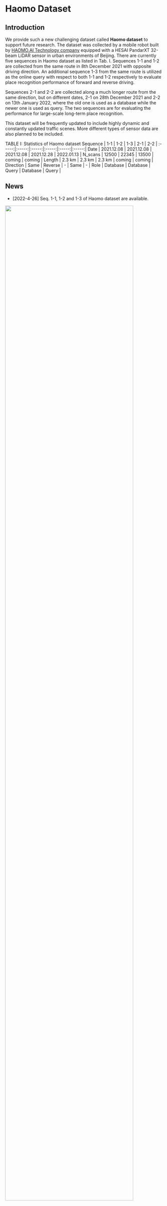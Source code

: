 # Haomo Dataset

## Introduction
We provide such a new challenging dataset called **Haomo dataset** to support future research. The dataset was collected by a mobile robot built by [HAOMO.AI Technology company](https://github.com/haomo-ai) equipped with a HESAI PandarXT 32-beam LiDAR sensor in urban environments of Beijing. There are currently five sequences in Haomo dataset as listed in Tab. I. Sequences 1-1 and 1-2 are collected from the same route in 8th December 2021 with opposite driving direction. An additional sequence 1-3 from the same route is utilized as the online query with respect to both 1-1 and 1-2 respectively to evaluate place recognition performance of forward and reverse driving.  

Sequences 2-1 and 2-2 are collected along a much longer route from the same direction, but on different dates, 2-1 on 28th December 2021 and 2-2 on 13th January 2022, where the old one is used as a database while the newer one is used as query. The two sequences are for evaluating the performance for large-scale long-term place recognition.

This dataset will be frequently updated to include highly dynamic and constantly updated traffic scenes. More different types of sensor data are also planned to be included.

TABLE I: Statistics of Haomo dataset
Sequence | 1-1 | 1-2 | 1-3 | 2-1 | 2-2 |
:-----:|:-----:|:-----:|:-----:|:-----:|:-----:|
Date | 2021.12.08 | 2021.12.08 | 2021.12.08 | 2021.12.28 | 2022.01.13 |
N_scans | 12500 | 22345 | 13500 | coming | coming |
Length | 2.3 km | 2.3 km | 2.3 km | coming | coming |
Direction | Same | Reverse | - | Same | - |
Role | Database | Database | Query | Database | Query |

## News

* [2022-4-26] Seq. 1-1, 1-2 and 1-3 of Haomo dataset are available.


<img src="https://github.com/haomo-ai/OverlapTransformer/blob/master/Haomo_Dataset/haomo_dataset.png" width="90%"/>  

<!---
<img src="https://github.com/haomo-ai/OverlapTransformer/blob/master/Haomo_Dataset/dataset_short_term.gif" width="40%"/>
-->



## Download

You can download the scans and poses of the LiDAR sensor from the following links.

#### Sequence 1-1 and 1-2

* [[scans](https://haomo-public.tos-cn-beijing.volces.com/perception-data/loc/place_recognition/OT/1-1and1-2/scans.zip)] (11.3 G)  
* [[poses](https://haomo-public.tos-cn-beijing.volces.com/perception-data/loc/place_recognition/OT/1-1and1-2/1-1and1-2.txt)] (5.3 M)  

#### Sequence 1-3

* [[scans](https://haomo-public.tos-cn-beijing.volces.com/perception-data/loc/place_recognition/OT/1-3/scans.zip)] (12.0 G)  
* [[poses](https://haomo-public.tos-cn-beijing.volces.com/perception-data/loc/place_recognition/OT/1-3/1-3.txt)] (5.7 M)  
* [[transformation between the first poses](https://haomo-public.tos-cn-beijing.volces.com/perception-data/loc/place_recognition/OT/1-3/transformation_bet_traj.txt)] (405 B)

#### Other sequences

Coming soon ...

## Format

* **[scans]** contains all .bin files of recorded point clouds from the 32-beam LiDAR.
* **[poses]** contains the local poses of the LiDAR sensor.
* **[transformation between the first poses]** contains the transformation matrix between the first poses of two trajectories. (e.g., transformation matrix of Seq 1-3 is T<sub>1-3-0</sub><sup>-1</sup>·T<sub>1-1-0</sub>)

Our dataset follows the data format of [KITTI odometry benchmark](http://www.cvlibs.net/datasets/kitti/eval_odometry.php). 

## Publication

If you use the Haomo dataset in your academic work, please cite our paper ([Paper](https://ieeexplore.ieee.org/document/9785497)):

```
@ARTICLE{ma2022ral,
  author={Ma, Junyi and Zhang, Jun and Xu, Jintao and Ai, Rui and Gu, Weihao and Chen, Xieyuanli},
  journal={IEEE Robotics and Automation Letters}, 
  title={OverlapTransformer: An Efficient and Yaw-Angle-Invariant Transformer Network for LiDAR-Based Place Recognition}, 
  year={2022},
  volume={7},
  number={3},
  pages={6958-6965},
  doi={10.1109/LRA.2022.3178797}}
```
